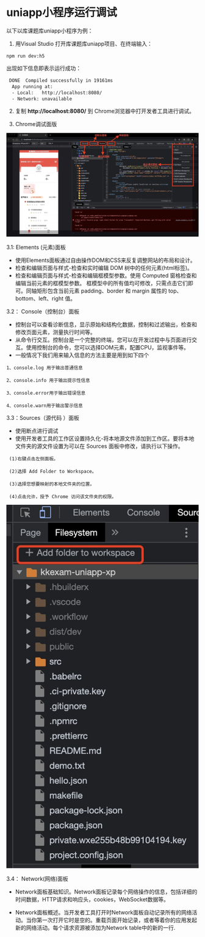 # uniapp小程序运行调试

以下以库课题库uniapp小程序为例：

1. 用Visual Studio 打开库课题库uniapp项目、在终端输入：

```shell
npm run dev:h5
```

出现如下信息即表示运行成功：


```shell
 DONE  Compiled successfully in 19161ms                                                                                                          
  App running at:
  - Local:   http://localhost:8080/ 
  - Network: unavailable
```
2. 复制 **http://localhost:8080/** 到 Chrome浏览器中打开发者工具进行调试。

3. Chrome调试面版

![输入图片说明](../images/1650769087779.jpg)

3.1: Elements (元素)面板

- 使用Elements面板通过自由操作DOM和CSS来反复调整网站的布局和设计。
- 检查和编辑页面与样式-检查和实时编辑 DOM 树中的任何元素(html标签)。
- 检查和编辑页面与样式-检查和编辑框模型参数。使用 Computed 窗格检查和编辑当前元素的框模型参数。 框模型中的所有值均可修改，只需点击它们即可。同轴矩形包含当前元素 padding、border 和 margin 属性的 top、bottom、left、right 值。

3.2： Console（控制台）面板

- 控制台可以查看诊断信息，显示原始和结构化数据，控制和过滤输出，检查和修改页面元素，测量执行时间等。
- 从命令行交互。控制台是一个完整的终端，您可以在开发过程中与页面进行交互。使用控制台的命令，您可以选择DOM元素，配置CPU，监视事件等。
- 一般情况下我们用来输入信息的方法主要是用到如下四个

```shell
1、console.log 用于输出普通信息

2、console.info 用于输出提示性信息

3、console.error用于输出错误信息

4、console.warn用于输出警示信息
```
3.3：Sources（源代码 ）面板

- 使用断点进行调试
- 使用开发者工具的工作区设置持久化-将本地源文件添加到工作区。要将本地文件夹的源文件设置为可以在 Sources 面板中修改，请执行以下操作。

```shell
 (1)右键点击左侧面板。

 (2)选择 Add Folder to Workspace。

 (3)选择您想要映射的本地文件夹的位置。

 (4)点击允许，授予 Chrome 访问该文件夹的权限。
```
![输入图片说明](../images/1650769926827.jpg)

3.4： Network(网络)面板

- Network面板基础知识。Network面板记录每个网络操作的信息，包括详细的时间数据，HTTP请求和响应头，cookies，WebSocket数据等。

- Network面板概述。当开发者工具打开时Network面板自动记录所有的网络活动。当你第一次打开它时是空的。重载页面开始记录，或者等着你的应用发起新的网络活动。每个请求资源被添加为Network table中的新的一行.



